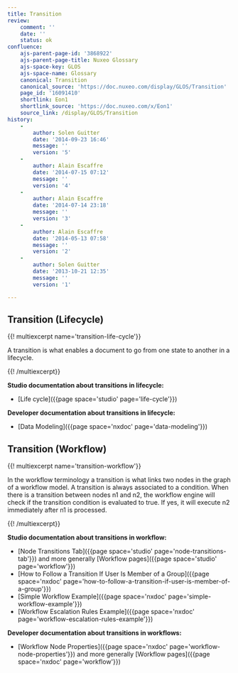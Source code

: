 ```yaml
---
title: Transition
review:
    comment: ''
    date: ''
    status: ok
confluence:
    ajs-parent-page-id: '3868922'
    ajs-parent-page-title: Nuxeo Glossary
    ajs-space-key: GLOS
    ajs-space-name: Glossary
    canonical: Transition
    canonical_source: 'https://doc.nuxeo.com/display/GLOS/Transition'
    page_id: '16091410'
    shortlink: Eon1
    shortlink_source: 'https://doc.nuxeo.com/x/Eon1'
    source_link: /display/GLOS/Transition
history:
    -
        author: Solen Guitter
        date: '2014-09-23 16:46'
        message: ''
        version: '5'
    -
        author: Alain Escaffre
        date: '2014-07-15 07:12'
        message: ''
        version: '4'
    -
        author: Alain Escaffre
        date: '2014-07-14 23:18'
        message: ''
        version: '3'
    -
        author: Alain Escaffre
        date: '2014-05-13 07:58'
        message: ''
        version: '2'
    -
        author: Solen Guitter
        date: '2013-10-21 12:35'
        message: ''
        version: '1'

---
```

## Transition (Lifecycle)

{{! multiexcerpt name='transition-life-cycle'}}

A transition is what enables a document to go from one state to another in a lifecycle.

{{! /multiexcerpt}}

**Studio documentation about transitions in lifecycle:**

*   [Life cycle]({{page space='studio' page='life-cycle'}})

**Developer documentation about transitions in lifecycle:**

*   [Data Modeling]({{page space='nxdoc' page='data-modeling'}})

## Transition (Workflow)

{{! multiexcerpt name='transition-workflow'}}

In the workflow terminology a transition is what links two nodes in the graph of a workflow model. A transition is always associated to a condition. When there is a transition between nodes n1 and n2, the workflow engine will check if the transition condition is evaluated to true. If yes, it will execute n2 immediately after n1 is processed.

{{! /multiexcerpt}}

**Studio documentation about transitions in workflow:**

*   [Node Transitions Tab]({{page space='studio' page='node-transitions-tab'}}) and more generally [Workflow pages]({{page space='studio' page='workflow'}})
*   [How to Follow a Transition If User Is Member of a Group]({{page space='nxdoc' page='how-to-follow-a-transition-if-user-is-member-of-a-group'}})
*   [Simple Workflow Example]({{page space='nxdoc' page='simple-workflow-example'}})
*   [Workflow Escalation Rules Example]({{page space='nxdoc' page='workflow-escalation-rules-example'}})

**Developer documentation about transitions in workflows:**

*   [Workflow Node Properties]({{page space='nxdoc' page='workflow-node-properties'}}) and more generally [Workflow pages]({{page space='nxdoc' page='workflow'}})
